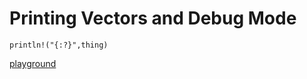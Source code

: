 # Printing Vectors and Debug Mode


    println!("{:?}",thing)

[playground](https://play.rust-lang.org/?version=stable&mode=debug&edition=2018&gist=79df299dd82c0fc5de28ba5d6fb02860)
